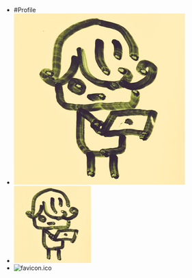 - #Profile
- ![icon.png](../assets/icon.png)
- ![apple-touch-icon.png](../assets/apple-touch-icon.png)
- ![favicon.ico](../assets/favicon.ico)